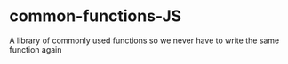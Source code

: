 # common-functions-JS
A library of commonly used functions so we never have to write the same function again
